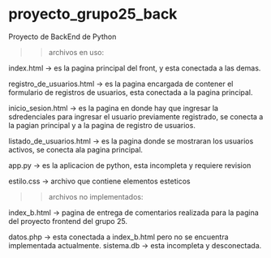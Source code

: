 # proyecto_grupo25_back
Proyecto de BackEnd de Python

>>archivos en uso:

index.html -> es la pagina principal del front, y esta conectada a las demas.

registro_de_usuarios.html -> es la pagina encargada de contener el formulario de registros de usuarios, esta conectada a la pagina principal.

inicio_sesion.html -> es la pagina en donde hay que ingresar la sdredenciales para ingresar el usuario previamente registrado, se conecta a la pagian principal y a la pagina de registro de usuarios.

listado_de_usuarios.html -> es la pagina donde se mostraran los usuarios activos, se conecta  ala pagina principal.

app.py -> es la aplicacion de python, esta incompleta y requiere revision

estilo.css -> archivo que contiene elementos esteticos


>>archivos no implementados:

index_b.html -> pagina de entrega de comentarios realizada para la pagina del proyecto frontend del grupo 25.

datos.php -> esta conectada a index_b.html pero no se encuentra implementada actualmente.
sistema.db -> esta incompleta y desconectada.

